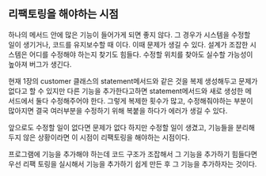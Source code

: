 ## 리팩토링을 해야하는 시점

하나의 메서드 안에 많은 기능이 들어가게 되면 좋지 않다.
그 경우가 시스템을 수정할 일이 생기거나, 코드를 유지보수할 때 이다. 이때 문제가 생길 수 있다.
설계가 조잡한 시스템은 어디를 수정해야 하는지 찾기도 힘들다.
수정할 위치를 찾아도 실수할 가능성이 높아져 버그가 생긴다.

현재 1장의 customer 클래스의 statement메서드와 같은 것을 복제 생성해두고 문제가 없다고 할 수 있지만
다른 기능을 추가한다고하면 statement메서드와 새로 생성한 메서드에서 둘다 수정해주어야 한다.
그렇게 복제한 횟수가 많고, 수정해줘야하는 부분이 많아지면 결국 여러부분을 수정하기 위해 복붙을 하다가 에러가 생길 수 있다. 

앞으로도 수정할 일이 없다면 문제가 없다 하지만 수정할 일이 생겼고, 기능들을 분리해두지 않은 상황이라면 
이 시점이 리팩토링을 해야하는 시점이다.

프로그램에 기능을 추가해야 하는데 코드 구조가 조잡해서 그 기능을 추가하기 힘들다면 우선 리팩
토링을 실시해서 기능을 추가하기 쉽게 만든 후 그 기능을 추가하자는 것이다.

 